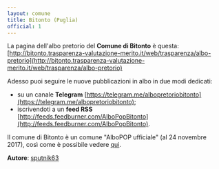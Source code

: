 ```yaml
---
layout: comune
title: Bitonto (Puglia)
official: 1
---
```


La pagina dell'albo pretorio del **Comune di Bitonto** è questa: [http://bitonto.trasparenza-valutazione-merito.it/web/trasparenza/albo-pretorio](http://bitonto.trasparenza-valutazione-merito.it/web/trasparenza/albo-pretorio)

Adesso puoi seguire le nuove pubblicazioni in albo in due modi dedicati:

* su un canale **Telegram** [https://telegram.me/albopretoriobitonto](https://telegram.me/albopretoriobitonto);
* iscrivendoti a un **feed RSS** [http://feeds.feedburner.com/AlboPopBitonto](http://feeds.feedburner.com/AlboPopBitonto).

Il comune di Bitonto è un comune "AlboPOP ufficiale" (al 24 novembre 2017), così come è possibile vedere [qui](http://www.comune.bitonto.ba.it/atti/albopretorio.html).

**Autore**: [sputnik63](https://github.com/sputnik63)
